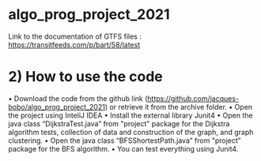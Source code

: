 # algo_prog_project_2021
Link to the documentation of GTFS files : https://transitfeeds.com/p/bart/58/latest

# 2)	How to use the code

•	Download the code from the github link (https://github.com/jacques-bobo/algo_prog_project_2021) or retrieve it from the archive folder.
•	Open the project using InteliJ IDEA
•	Install the external library Junit4
•	Open the java class “DijkstraTest.java” from "project" package for the Dijkstra algorithm tests, collection of data and construction of the graph, and graph clustering. 
•	Open the java class “BFSShortestPath.java” from "project" package for the BFS algorithm.
•	You can test everything using Junit4.

